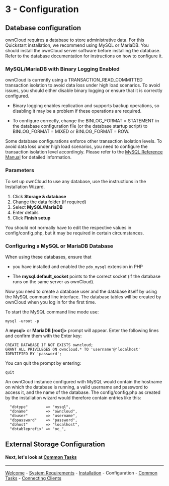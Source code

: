 # 3 - Configuration

## Database configuration

ownCloud requires a database to store administrative data. For this Quickstart installation, we recommend using MySQL or MariaDB. You should install the ownCloud server software before installing the database. Refer to the database documentation for instructions on how to configure it.

### MySQL/MariaDB with Binary Logging Enabled

ownCloud is currently using a TRANSACTION_READ_COMMITTED transaction isolation to avoid data loss under high load scenarios. To avoid issues, you should either disable binary logging or ensure that it is correctly configured.

* Binary logging enables replication and supports backup operations, so disabling it may be a problem if these operations are required.

* To configure correctly, change the BINLOG_FORMAT = STATEMENT in the database configuration file (or the database startup script) to BINLOG_FORMAT = MIXED or BINLOG_FORMAT = ROW.

Some database configurations enforce other transaction isolation levels. To avoid data loss under high load scenarios, you need to configure the transaction isolation level accordingly. Please refer to the [MySQL Reference Manual](https://dev.mysql.com/doc/refman/8.0/en/) for detailed information.

### Parameters

To set up ownCloud to use any database, use the instructions in the Installation Wizard.
1. Click **Storage & database**
2. Change the data folder (if required)
3. Select **MySQL/MariaDB**
4. Enter details
5. Click **Finish setup**

You should not normally have to edit the respective values in config/config.php, but it may be required in certain circumstances.

### Configuring a MySQL or MariaDB Database

When using these databases, ensure that

* you have installed and enabled the `pdo_mysql` extension in PHP

* The **mysql.default_socket** points to the correct socket (if the database runs on the same server as ownCloud).


Now you need to create a database user and the database itself by using the MySQL command line interface. The database tables will be created by ownCloud when you log in for the first time.

To start the MySQL command line mode use:

`mysql -uroot -p`



A **mysql>** or **MariaDB [root]>** prompt will appear. Enter the following lines and confirm them with the Enter key:

    CREATE DATABASE IF NOT EXISTS owncloud;
    GRANT ALL PRIVILEGES ON owncloud.* TO 'username'@'localhost' IDENTIFIED BY 'password';

You can quit the prompt by entering:

`quit`

An ownCloud instance configured with MySQL would contain the hostname on which the database is running, a valid username and password to access it, and the name of the database. The config/config.php as created by the installation wizard would therefore contain entries like this:

      "dbtype"        => "mysql",  
      "dbname"        => "owncloud",  
      "dbuser"        => "username",  
      "dbpassword"    => "password",  
      "dbhost"        => "localhost",  
      "dbtableprefix" => "oc_",  


## External Storage Configuration

#### Next, let's look at [Common Tasks](owncloud_qs_s4.html)

----
[Welcome](index.html) - [System Requirements](owncloud_qs_s1.html) - [Installation](owncloud_qs_s2.html) - Configuration - [Common Tasks](owncloud_qs_s4.html) - [Connecting Clients](owncloud_qs_s5.html)
